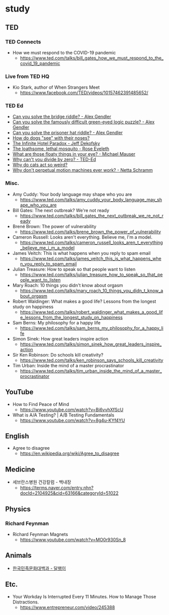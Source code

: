 # study

## TED
### TED Connects
* How we must respond to the COVID-19 pandemic
  * https://www.ted.com/talks/bill_gates_how_we_must_respond_to_the_covid_19_pandemic

### Live from TED HQ
* Kio Stark, author of When Strangers Meet
  * https://www.facebook.com/TED/videos/10157462391485652/

### TED Ed
* [Can you solve the bridge riddle? - Alex Gendler](https://ed.ted.com/lessons/can-you-solve-the-bridge-riddle-alex-gendler)
* [Can you solve the famously difficult green-eyed logic puzzle? - Alex Gendler](https://ed.ted.com/lessons/the-famously-difficult-green-eyed-logic-puzzle-alex-gendler)
* [Can you solve the prisoner hat riddle? - Alex Gendler](https://ed.ted.com/lessons/can-you-solve-the-prisoner-hat-riddle-alex-gendler)
* [How do dogs "see" with their noses?](https://www.ted.com/talks/alexandra_horowitz_how_do_dogs_see_with_their_noses)
* [The Infinite Hotel Paradox - Jeff Dekofsky](https://ed.ted.com/lessons/the-infinite-hotel-paradox-jeff-dekofsky)
* [The loathsome, lethal mosquito - Rose Eveleth](https://ed.ted.com/lessons/the-loathsome-lethal-mosquito-rose-eveleth)
* [What are those floaty things in your eye? - Michael Mauser](https://ed.ted.com/lessons/what-are-those-floaty-things-in-your-eye-michael-mauser)
* [Why can't you divide by zero? - TED-Ed](https://www.youtube.com/watch?v=NKmGVE85GUU)
* [Why do cats act so weird?](https://www.ted.com/talks/tony_buffington_why_do_cats_act_so_weird)
* [Why don't perpetual motion machines ever work? - Netta Schramm](https://www.youtube.com/watch?v=A-QgGXbDyR0)

### Misc.
* Amy Cuddy: Your body language may shape who you are
  * https://www.ted.com/talks/amy_cuddy_your_body_language_may_shape_who_you_are
* Bill Gates: The next outbreak? We're not ready
  * https://www.ted.com/talks/bill_gates_the_next_outbreak_we_re_not_ready
* Brené Brown: The power of vulnerability
  * https://www.ted.com/talks/brene_brown_the_power_of_vulnerability
* Cameron Russell: Looks aren't everything. Believe me, I'm a model.
  * https://www.ted.com/talks/cameron_russell_looks_aren_t_everything_believe_me_i_m_a_model
* James Veitch: This is what happens when you reply to spam email
  * https://www.ted.com/talks/james_veitch_this_is_what_happens_when_you_reply_to_spam_email
* Julian Treasure: How to speak so that people want to listen
  * https://www.ted.com/talks/julian_treasure_how_to_speak_so_that_people_want_to_listen
* Mary Roach: 10 things you didn't know about orgasm
  * https://www.ted.com/talks/mary_roach_10_things_you_didn_t_know_about_orgasm
* Robert Waldinger: What makes a good life? Lessons from the longest study on happiness
  * https://www.ted.com/talks/robert_waldinger_what_makes_a_good_life_lessons_from_the_longest_study_on_happiness
* Sam Berns: My philosophy for a happy life
  * https://www.ted.com/talks/sam_berns_my_philosophy_for_a_happy_life
* Simon Sinek: How great leaders inspire action
  * https://www.ted.com/talks/simon_sinek_how_great_leaders_inspire_action
* Sir Ken Robinson: Do schools kill creativity?
  * https://www.ted.com/talks/ken_robinson_says_schools_kill_creativity
* Tim Urban: Inside the mind of a master procrastinator
  * https://www.ted.com/talks/tim_urban_inside_the_mind_of_a_master_procrastinator

## YouTube
* How to Find Peace of Mind
  * https://www.youtube.com/watch?v=Bi6vvhXfScU
* What is A/A Testing? | A/B Testing Fundamentals
  * https://www.youtube.com/watch?v=8g4u-KYf4YU

## English
* Agree to disagree
  * https://en.wikipedia.org/wiki/Agree_to_disagree

## Medicine
* 세브란스병원 건강칼럼 - 백내장
  * https://terms.naver.com/entry.nhn?docId=2104925&cid=63166&categoryId=51022

## Physics
### Richard Feynman
* Richard Feynman Magnets
  * https://www.youtube.com/watch?v=MO0r930Sn_8

## Animals
* [한국민족문화대백과 - 달팽이](https://terms.naver.com/entry.nhn?docId=534462&cid=46639&categoryId=46639)

## Etc.
* Your Workday Is Interrupted Every 11 Minutes. How to Manage Those Distractions.
  * https://www.entrepreneur.com/video/245388
